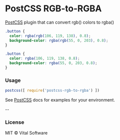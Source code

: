 # PostCSS RGB-to-RGBA
[PostCSS][PostCSS] plugin that can convert rgb() colors to rgba()

```css
.button {
  color: rgba(rgb(106, 119, 138), 0.8);
  background-color: rgba(rgb(55, 0, 203), 0.8);
}
```

```css
.button {
  color: rgba(106, 119, 138, 0.8);
  background-color: rgba(55, 0, 203, 0.8);
}
```

### Usage

```js
postcss([ require('postcss-rgb-to-rgba') ])
```

See [PostCSS][PostCSS] docs for examples for your environment.

--

### License

MIT © Vital Software

[PostCSS]: https://github.com/postcss/postcss
